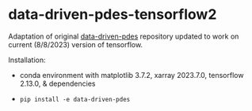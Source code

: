 # data-driven-pdes-tensorflow2
Adaptation of original [data-driven-pdes](https://github.com/JiaweiZhuang/data-driven-pdes/tree/master) repository updated to work on current (8/8/2023) version of tensorflow. 
  
Installation:
- conda environment with matplotlib 3.7.2, xarray 2023.7.0, tensorflow 2.13.0, & dependencies
- ```
  pip install -e data-driven-pdes
  ```

